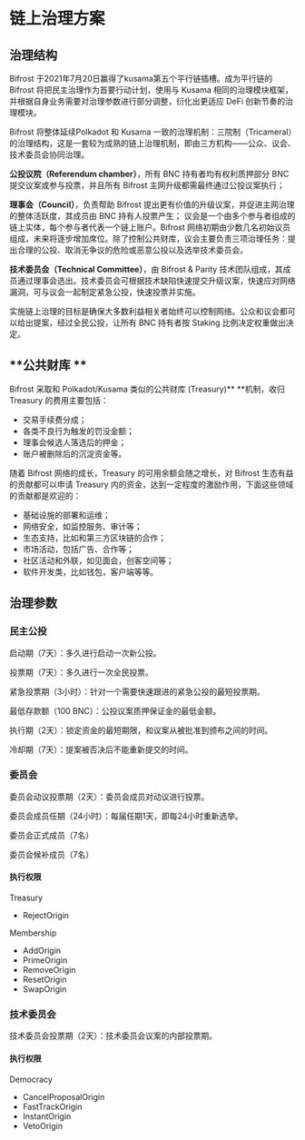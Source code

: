 # 链上治理方案

## 治理结构

Bifrost 于2021年7月20日赢得了kusama第五个平行链插槽。成为平行链的 Bifrost 将把民主治理作为首要行动计划，使用与 Kusama 相同的治理模块框架，并根据自身业务需要对治理参数进行部分调整，衍化出更适应 DeFi 创新节奏的治理模块。

Bifrost 将整体延续Polkadot 和 Kusama 一致的治理机制：三院制（Tricameral）的治理结构，这是一套较为成熟的链上治理机制，即由三方机构——公众、议会、技术委员会协同治理。

**公投议院（Referendum chamber）**，所有 BNC 持有者均有权利质押部分 BNC 提交议案或参与投票，并且所有 Bifrost 主网升级都需最终通过公投议案执行； 

**理事会（Council）**，负责帮助 Bifrost 提出更有价值的升级议案，并促进主网治理的整体活跃度，其成员由 BNC 持有人投票产生； 议会是一个由多个参与者组成的链上实体，每个参与者代表一个链上账户。Bifrost 网络初期由少数几名初始议员组成，未来将逐步增加席位。除了控制公共财库，议会主要负责三项治理任务：提出合理的公投、取消无争议的危险或恶意公投以及选举技术委员会。

**技术委员会（Technical Committee）**，由 Bifrost & Parity 技术团队组成，其成员通过理事会选出。技术委员会可根据技术缺陷快速提交升级议案，快速应对网络漏洞，可与议会一起制定紧急公投，快速投票并实施。

实施链上治理的目标是确保大多数利益相关者始终可以控制网络。公众和议会都可以给出提案，经过全民公投，让所有 BNC 持有者按 Staking 比例决定权重做出决定。

## **公共财库 **

Bifrost 采取和 Polkadot/Kusama 类似的公共财库 (Treasury)** **机制，收归 Treasury 的费用主要包括：

* 交易手续费分成；
* 各类不良行为触发的罚没金额； 
* 理事会候选人落选后的押金； 
* 账户被删除后的沉淀资金等。

随着 Bifrost 网络的成长，Treasury 的可用余额会随之增长，对 Bifrost 生态有益的贡献都可以申请 Treasury 内的资金，达到一定程度的激励作用，下面这些领域的贡献都是欢迎的：

* 基础设施的部署和运维； 
* 网络安全，如监控服务、审计等；
* 生态支持，比如和第三方区块链的合作； 
* 市场活动，包括广告、合作等； 
* 社区活动和外联，如见面会，创客空间等； 
* 软件开发类，比如钱包，客户端等等。

## 治理参数 

### 民主公投 

启动期（7天）：多久进行启动一次新公投。 

投票期（7天）：多久进行一次全民投票。 

紧急投票期（3小时）：针对一个需要快速跟进的紧急公投的最短投票期。 

最低存款额（100 BNC）：公投议案质押保证金的最低金额。 

执行期（2天）：锁定资金的最短期限，和议案从被批准到颁布之间的时间。 

冷却期（7天）：提案被否决后不能重新提交的时间。

### 委员会 

委员会动议投票期（2天）：委员会成员对动议进行投票。 

委员会成员任期（24小时）：每届任期1天，即每24小时重新选举。 

委员会正式成员（7名） 

委员会候补成员（7名）

#### 执行权限

Treasury

* RejectOrigin 

Membership

* AddOrigin 
* PrimeOrigin 
* RemoveOrigin 
* ResetOrigin 
* SwapOrigin 

### 技术委员会 

技术委员会投票期（2天）：技术委员会议案的内部投票期。

#### 执行权限 

Democracy

* CancelProposalOrigin 
* FastTrackOrigin 
* InstantOrigin 
* VetoOrigin



